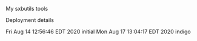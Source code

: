 My sxbutils tools


























Deployment details

Fri Aug 14 12:56:46 EDT 2020 initial
Mon Aug 17 13:04:17 EDT 2020 indigo
